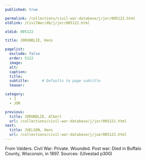 ```yaml
---
published: true

permalink: /collections/civil-war-database/j/jor/005122.html
oldlink: /CivilWar/db/j/jor/005122.html

oldid: 005122

title: JORUNDLIE, Hans

pagelist:
  exclude: false
  order: 5122
  image: 
  alt:
  caption:
  title:
  subtitle:      # Defaults to page subtitle
  teaser:

category: 
  - J 
  - JOR

previous:
  title: JORUNDLIE, Albert
  url: /collections/civil-war-database/j/jor/005121.html  
next:
  title: JUELSON, Hans
  url: /collections/civil-war-database/j/jue/005123.html   
---
```

From Valders. Civil War: Private. Wounded. Post war: Died in Buffalo County, Wisconsin, in 1897. Sources: (Ulvestad p300)